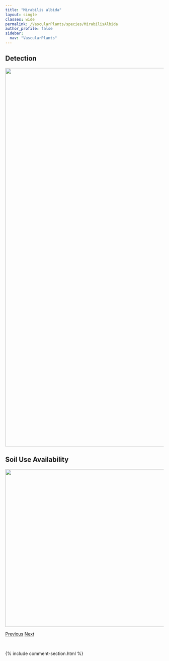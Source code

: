 ```yaml
---
title: "Mirabilis albida"
layout: single
classes: wide
permalink: /VascularPlants/species/MirabilisAlbida
author_profile: false
sidebar:
  nav: "VascularPlants"
---
```


<h2>Detection</h2>

<a href="https://drive.google.com/uc?export=view&id=1Z1szPCwuWbG1Zp390V4hv50TtUBNf_Kw">
<img src="https://drive.google.com/uc?export=view&id=1Z1szPCwuWbG1Zp390V4hv50TtUBNf_Kw" height = "1200" width = "800">
</a>


<h2>Soil Use Availability</h2>

<a href="https://drive.google.com/uc?export=view&id=1upd9HGVhza_e-z69pao4JtsH-6NNl0rM">
<img src="https://drive.google.com/uc?export=view&id=1upd9HGVhza_e-z69pao4JtsH-6NNl0rM" height = "500" width = "1000">
</a>


<a href="/DevelopmentWebsite/VascularPlants/species/MicranthesOccidentalis" class="pagination--pager" title="Micranthes occidentalis">Previous</a> <a href="/DevelopmentWebsite/VascularPlants/species/MirabilisLinearis" class="pagination--pager" title="Mirabilis linearis">Next</a>

<p>&nbsp;</p>

{% include comment-section.html %}

